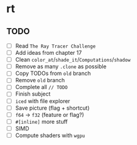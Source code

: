 # rt

## TODO

- [ ] Read `The Ray Tracer Challenge`
- [ ] Add ideas from chapter 17
- [ ] Clean `color_at`/`shade_it`/`Computations`/`shadow`
- [ ] Remove as many `.clone` as possible
- [ ] Copy TODOs from `old` branch
- [ ] Remove `old` branch
- [ ] Complete all `// TODO`
- [ ] Finish subject
- [ ] `iced` with file explorer
- [ ] Save picture (flag + shortcut)
- [ ] `f64` -> `f32` (feature or flag?)
- [ ] `#[inline]` more stuff
- [ ] SIMD
- [ ] Compute shaders with `wgpu`

